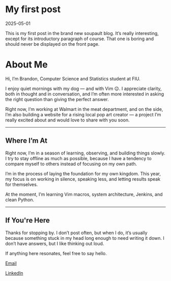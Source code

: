 # My first post

<time id="post-date">2025-05-01</time>


<p id="post-excerpt">
This is my first post in the brand new soupault blog. It’s really interesting, except for its
introductory paragraph of course. That one is boring and should never be displayed on the front page.
</p>


# About Me

Hi, I’m Brandon, Computer Science and Statistics student at FIU.

I enjoy quiet mornings with my dog — and with Vim 😉. I appreciate clarity, both in thought and in conversation, and I’m often more interested in asking the right question than giving the perfect answer.

Right now, I’m working at Walmart in the meat department, and on the side, I’m also building a website for a rising local pop art creator — a project I’m really excited about and would love to share with you soon.

---

## Where I’m At

Right now, I’m in a season of learning, observing, and building things slowly. I try to stay offline as much as possible, because I have a tendency to compare myself to others instead of focusing on my own path.

I’m in the process of laying the foundation for my own kingdom. This year, my focus is on working in silence, speaking less, and letting results speak for themselves.

At the moment, I’m learning Vim macros, system architecture, Jenkins, and clean Python.

---

## If You're Here

Thanks for stopping by. I don’t post often, but when I do, it’s usually because something stuck in my head long enough to need writing it down. I don’t have answers, but I like thinking out loud.

If anything here resonates, feel free to say hello.

[Email](mailto:your.robib93@mail.broward.edu)

[LinkedIn](https://www.linkedin.com/in/bran-robinson/)



